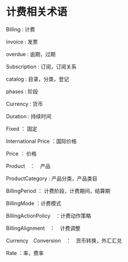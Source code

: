 计费相关术语
================

Billing : 计费

invoice : 发票

overdue : 逾期，过期

Subscription : 订阅，订阅关系

catalog : 目录，分类，登记

phases : 阶段

Currency : 货币

Duration : 持续时间

Fixed ： 固定

International Price ：国际价格

Price ： 价格

Product　：　产品

ProductCategory : 产品分类，产品类目

BillingPeriod ： 计费阶段，计费期间，结算期

BillingMode ：计费模式

BillingActionPolicy　：计费动作策略

BillingAlignment　：　计费调整

Currency　Conversion　：　货币转换，外汇汇兑

Rate ：率，费率






